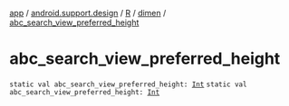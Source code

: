 [app](../../../index.md) / [android.support.design](../../index.md) / [R](../index.md) / [dimen](index.md) / [abc_search_view_preferred_height](.)

# abc_search_view_preferred_height

`static val abc_search_view_preferred_height: `[`Int`](https://kotlinlang.org/api/latest/jvm/stdlib/kotlin/-int/index.html)
`static val abc_search_view_preferred_height: `[`Int`](https://kotlinlang.org/api/latest/jvm/stdlib/kotlin/-int/index.html)